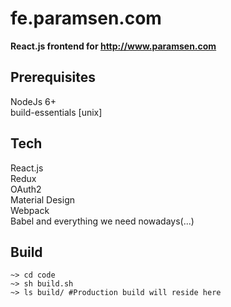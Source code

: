 # fe.paramsen.com
__React.js frontend for http://www.paramsen.com__

## Prerequisites
NodeJs 6+  
build-essentials [unix]

## Tech
React.js  
Redux  
OAuth2  
Material Design  
Webpack  
Babel and everything we need nowadays(...)  

## Build
    ~> cd code  
    ~> sh build.sh  
    ~> ls build/ #Production build will reside here  
